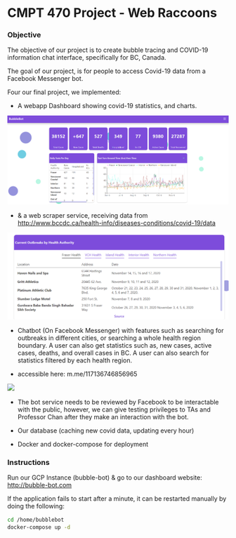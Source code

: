 # CMPT 470 Project - Web Raccoons

### Objective

The objective of our project is to create bubble tracing and COVID-19 information chat interface, specifically for BC, Canada. 

The goal of our project, is for people to access Covid-19 data from a Facebook Messenger bot.

Four our final project, we implemented:

- A webapp Dashboard showing covid-19 statistics, and charts.

![](dashboard.png)

- & a web scraper service, receiving data from http://www.bccdc.ca/health-info/diseases-conditions/covid-19/data

![](outbreaks.png)

- Chatbot (On Facebook Messenger) with features such as searching for outbreaks in different cities, or searching a whole health region boundary. A user can also get statistics such as, 
new cases, active cases, deaths, and overall cases in BC. A user can also search for statistics
filtered by each health region.

- accessible here: m.me/117136746856965

![](demo4.gif)

- The bot service needs to be reviewed by Facebook to be interactable with the public,
however, we can give testing privileges to TAs and Professor Chan after they make an
interaction with the bot. 

- Our database (caching new covid data, updating every hour)

- Docker and docker-compose for deployment

### Instructions

Run our GCP Instance (bubble-bot) & go to our dashboard website: http://bubble-bot.com

If the application fails to start after a minute, it can be restarted manually by doing the following:
```bash
cd /home/bubblebot
docker-compose up -d
```

